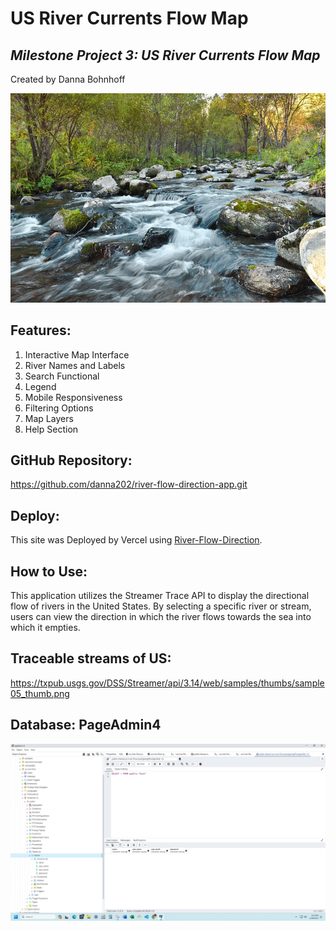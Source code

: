  # **US River Currents Flow Map** #

## _Milestone Project 3:  US River Currents Flow Map_ ##

Created by Danna Bohnhoff

![river flowing over rocks](image.png)

## **Features:** ##
1. Interactive Map Interface
2. River Names and Labels
3. Search Functional
4. Legend
5. Mobile Responsiveness
6. Filtering Options
7. Map Layers
8. Help Section


## **GitHub Repository:** ##

 https://github.com/danna202/river-flow-direction-app.git

## **Deploy:** ##

This site was Deployed by Vercel using [River-Flow-Direction](https://river-flow-direction-app.vercel.app/).


## **How to Use:** ##

This application utilizes the Streamer Trace API to display the directional flow of rivers in the United States. By selecting a specific river or stream, users can view the direction in which the river flows towards the sea into which it empties.

## **Traceable streams of US:** ##
https://txpub.usgs.gov/DSS/Streamer/api/3.14/web/samples/thumbs/sample05_thumb.png

## **Database:  PageAdmin4** ##
![database](<page admin us-river-database.png>)

